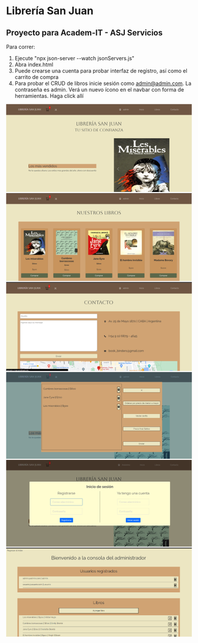 # Librería San Juan

## Proyecto para Academ-IT - ASJ Servicios

Para correr:

1. Ejecute "npx json-server --watch jsonServers.js"
2. Abra index.html
3. Puede crearse una cuenta para probar interfaz de registro, así como el carrito de compra
4. Para probar el CRUD de libros inicie sesión como admin@admin.com. La contraseña es admin. Verá un nuevo ícono en el navbar con forma de herramientas. Haga click allí

![Imagen del index](./pics/readme-1.png)
![Imagen libros.html](./pics/readme-2.png)
![Imagen del contacto.html](./pics/readme-3.png)
![Imagen del carrito](./pics/readme-4.png)
![Imagen del login](./pics/readme-5.png)
![Imagen de la consola del administrador](./pics/readme-6.png)
